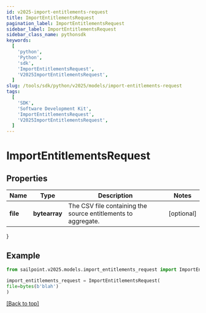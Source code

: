 ```yaml
---
id: v2025-import-entitlements-request
title: ImportEntitlementsRequest
pagination_label: ImportEntitlementsRequest
sidebar_label: ImportEntitlementsRequest
sidebar_class_name: pythonsdk
keywords:
  [
    'python',
    'Python',
    'sdk',
    'ImportEntitlementsRequest',
    'V2025ImportEntitlementsRequest',
  ]
slug: /tools/sdk/python/v2025/models/import-entitlements-request
tags:
  [
    'SDK',
    'Software Development Kit',
    'ImportEntitlementsRequest',
    'V2025ImportEntitlementsRequest',
  ]
---
```


# ImportEntitlementsRequest

## Properties

| Name | Type | Description | Notes |
| --- | --- | --- | --- |
| **file** | **bytearray** | The CSV file containing the source entitlements to aggregate. | [optional] |

}

## Example

```python
from sailpoint.v2025.models.import_entitlements_request import ImportEntitlementsRequest

import_entitlements_request = ImportEntitlementsRequest(
file=bytes(b'blah')
)

```

[[Back to top]](#)
